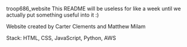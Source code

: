 troop686_website
This README will be useless for like a week until we actually put something useful into it :)

Website created by Carter Clements and Matthew Milam

Stack: HTML, CSS, JavaScript, Python, AWS
